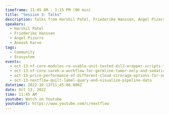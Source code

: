```yaml
---
timeframe: 11:45 AM - 1:15 PM (90 min)
title: "Session 3: Talks"
description: Talks from Harshil Patel, Friederike Hanssen, Angel Pizarro and Aneesh Karve.
speakers:
  - Harshil Patel
  - Friederike Hanssen
  - Angel Pizarro
  - Aneesh Karve
tags:
  - Community
  - Ecosystem
events:
  - oct-13-nf-core-modules-re-usable-unit-tested-dsl2-wrapper-scripts-for-the-nextflow-community
  - oct-13-nf-core-sarek-a-workflow-for-germline-tumor-only-and-somatic-analysis-of-ngs-data
  - oct-13-price-performance-of-different-cloud-strorage-options-for-nextflow-workflows
  - oct-13-nextflow-quilt-label-query-and-visualize-pipeline-data
datetime: 2022-10-13T11:45:00.000Z
date: Oct 13, 2022
time: 11:45 AM
youtube: Watch on Youtube
youtubeUrl: https://www.youtube.com/c/nextflow
---
```

